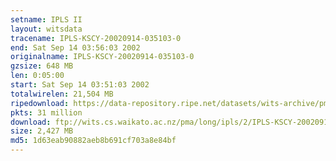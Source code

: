 ```yaml
---
setname: IPLS II
layout: witsdata
tracename: IPLS-KSCY-20020914-035103-0
end: Sat Sep 14 03:56:03 2002
originalname: IPLS-KSCY-20020914-035103-0
gzsize: 648 MB
len: 0:05:00
start: Sat Sep 14 03:51:03 2002
totalwirelen: 21,504 MB
ripedownload: https://data-repository.ripe.net/datasets/wits-archive/pma/long/ipls/2/IPLS-KSCY-20020914-035103-0.gz
pkts: 31 million
download: ftp://wits.cs.waikato.ac.nz/pma/long/ipls/2/IPLS-KSCY-20020914-035103-0.gz
size: 2,427 MB
md5: 1d63eab90882aeb8b691cf703a8e84bf
---
```

